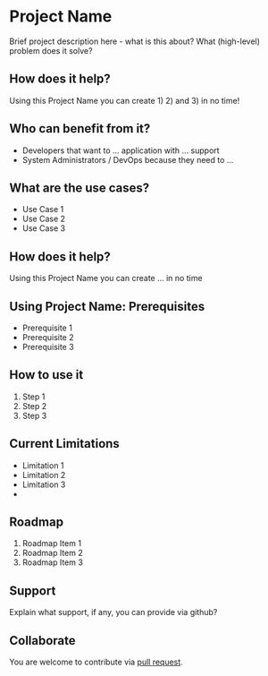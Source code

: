 # Project Name

Brief project description here - what is this about? 
What (high-level) problem does it solve? 

## How does it help?

Using this Project Name you can create 1) 2) and 3) in no time!

## Who can benefit from it?

- Developers that want to ... application with ...
  support
- System Administrators / DevOps because they need to ...

## What are the use cases?

- Use Case 1
- Use Case 2
- Use Case 3

## How does it help?

Using this Project Name you can create ... in no time

## Using Project Name: Prerequisites

- Prerequisite 1
- Prerequisite 2
- Prerequisite 3


## How to use it

1. Step 1
2. Step 2
3. Step 3

## Current Limitations

- Limitation 1
- Limitation 2
- Limitation 3
- 
## Roadmap

1. Roadmap Item 1
2. Roadmap Item 2
3. Roadmap Item 3

## Support
Explain what support, if any, you can provide via github?

## Collaborate

You are welcome to contribute via
[pull request](https://help.github.com/articles/using-pull-requests).
